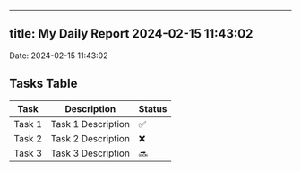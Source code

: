 
---
title: My Daily Report 2024-02-15 11:43:02
---

Date: 2024-02-15 11:43:02

## Tasks Table

| Task | Description | Status |
|------|-------------|--------|
| Task 1 | Task 1 Description | ✅ |
| Task 2 | Task 2 Description | ❌ |
| Task 3 | Task 3 Description | 🔜 |
